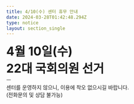 ```yaml
---
title: 4/10(수) 센터 휴무 안내
date: 2024-03-28T01:42:48.294Z
type: notice
layout: section_single
---
```

<p><span style="font-size: 24pt;"><strong>4월 10일(수)</strong></span><br /><strong><span style="font-size: 24pt;">22대 국회의원 선거</span></strong><br />ㅡ<br />센터를 운영하지 않으니, 이용에 착오 없으시길 바랍니다.<br />(전화문의 및 상담 불가능)</p>